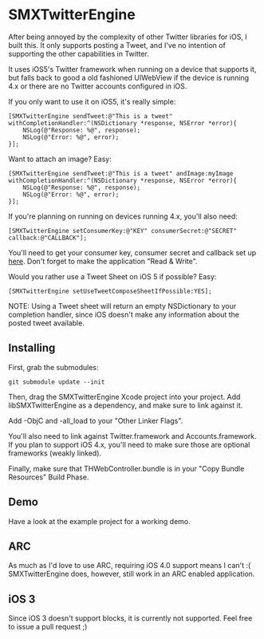 # SMXTwitterEngine

After being annoyed by the complexity of other Twitter libraries for iOS, I built this. It only
supports posting a Tweet, and I've no intention of supporting the other capabilities in Twitter.

It uses iOS5's Twitter framework when running on a device that supports it, but falls back
to good a old fashioned UIWebView if the device is running 4.x or there are no Twitter accounts
configured in iOS.

If you only want to use it on iOS5, it's really simple:

``` objc
[SMXTwitterEngine sendTweet:@"This is a tweet" withCompletionHandler:^(NSDictionary *response, NSError *error){
	NSLog(@"Response: %@", response);
	NSLog(@"Error: %@", error);
}];
```

Want to attach an image? Easy:

``` objc
[SMXTwitterEngine sendTweet:@"This is a tweet" andImage:myImage withCompletionHandler:^(NSDictionary *response, NSError *error){
	NSLog(@"Response: %@", response);
	NSLog(@"Error: %@", error);
}];
```

If you're planning on running on devices running 4.x, you'll also need:

``` objc
[SMXTwitterEngine setConsumerKey:@"KEY" consumerSecret:@"SECRET" callback:@"CALLBACK"];
```

You'll need to get your consumer key, consumer secret and callback set up [here](http://dev.twitter.com/apps). 
Don't forget to make the application "Read & Write".

Would you rather use a Tweet Sheet on iOS 5 if possible? Easy:

``` objc
[SMXTwitterEngine setUseTweetComposeSheetIfPossible:YES];
```

NOTE: Using a Tweet sheet will return an empty NSDictionary to your completion handler, since iOS doesn't make any
information about the posted tweet available.

## Installing

First, grab the submodules:

```
git submodule update --init
```

Then, drag the SMXTwitterEngine Xcode project into your project. Add libSMXTwitterEngine as a dependency,
and make sure to link against it.

Add -ObjC and -all_load to your "Other Linker Flags".

You'll also need to link against Twitter.framework and Accounts.framework. If you plan to support iOS 4.x, you'll
need to make sure those are optional frameworks (weakly linked).

Finally, make sure that THWebController.bundle is in your "Copy Bundle Resources" Build Phase.

## Demo

Have a look at the example project for a working demo.

## ARC

As much as I'd love to use ARC, requiring iOS 4.0 support means I can't :(
SMXTwitterEngine does, however, still work in an ARC enabled application.

## iOS 3

Since iOS 3 doesn't support blocks, it is currently not supported. Feel free to issue a pull request ;)